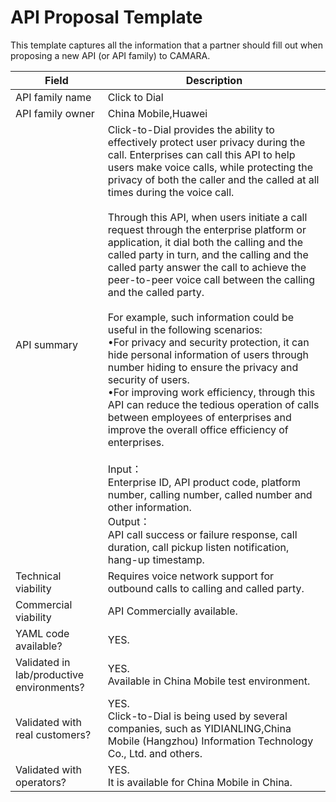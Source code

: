 # API Proposal Template
This template captures all the information that a partner should fill out when proposing a new API (or API family) to CAMARA.


| **Field** | Description | 
| ---- | ----- |
| API family name | Click to Dial |
| API family owner | China Mobile,Huawei|
| API summary |Click-to-Dial provides the ability to effectively protect user privacy during the call. Enterprises can call this API to help users make voice calls, while protecting the privacy of both the caller and the called at all times during the voice call.<br><br>Through this API, when users initiate a call request through the enterprise platform or application, it dial both the calling and the called party in turn, and the calling and the called party answer the call to achieve the peer-to-peer voice call between the calling and the called party.<br><br>For example, such information could be useful in the following scenarios: <br>•For privacy and security protection, it can hide personal information of users through number hiding to ensure the privacy and security of users.<br>•For improving work efficiency, through this API can reduce the tedious operation of calls between employees of enterprises and improve the overall office efficiency of enterprises.<br><br>Input：<br>Enterprise ID, API product code, platform number, calling number, called number and other information.<br>Output：<br>API call success or failure response, call duration, call pickup listen notification, hang-up timestamp. |
| Technical viability | Requires voice network support for outbound calls to calling and called party. |
| Commercial viability | API Commercially available.|
| YAML code available? | YES.|
| Validated in lab/productive environments? | YES. <br>Available in China Mobile test environment.|
| Validated with real customers? | YES.<br> Click-to-Dial is being used by several companies, such as YIDIANLING,China Mobile (Hangzhou) Information Technology Co., Ltd. and others.|
| Validated with operators? |YES. <br>It is available for China Mobile in China.|

